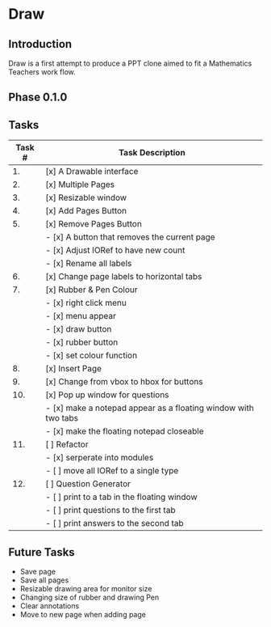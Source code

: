 # Draw
## Introduction
Draw is a first attempt to produce a PPT clone aimed to fit a Mathematics Teachers
work flow.

## Phase 0.1.0

## Tasks
Task # | Task Description
-------|------------------
1.  | [x] A Drawable interface 
2.  | [x] Multiple Pages 
3.  | [x] Resizable window 
4.  | [x] Add Pages Button
5.  | [x] Remove Pages Button
    |  - [x] A button that removes the current page 
    |  - [x] Adjust IORef to have new count
    |  - [x] Rename all labels 
6.  | [x] Change page labels to horizontal tabs
7.  | [x] Rubber & Pen Colour
    |  - [x] right click menu 
    |      - [x] menu appear
    |      - [x] draw button 
    |      - [x] rubber button 
    |      - [x] set colour function
8.  | [x] Insert Page
9.  | [x] Change from vbox to hbox for buttons
10. |  [x] Pop up window for questions
    |  - [x] make a notepad appear as a floating window with two tabs
    |  - [x] make the floating notepad closeable
11. |  [ ] Refactor
    |  - [x] serperate into modules
    |  - [ ] move all IORef to a single type 
12. |  [ ] Question Generator
    |  - [ ] print to a tab in the floating window
    |  - [ ] print questions to the first tab 
    |  - [ ] print answers to the second tab

## Future Tasks 
- Save page 
- Save all pages
- Resizable drawing area for monitor size 
- Changing size of rubber and drawing Pen
- Clear annotations
- Move to new page when adding page
